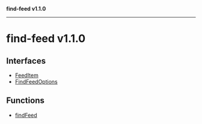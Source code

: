 **find-feed v1.1.0**

***

# find-feed v1.1.0

## Interfaces

- [FeedItem](interfaces/FeedItem.md)
- [FindFeedOptions](interfaces/FindFeedOptions.md)

## Functions

- [findFeed](functions/findFeed.md)
